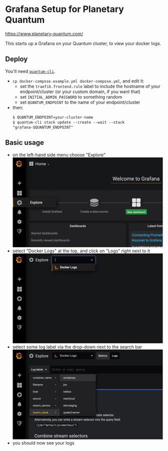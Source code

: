 # Grafana Setup for Planetary Quantum

https://www.planetary-quantum.com/

This starts up a Grafana on your Quantum cluster, to view your docker logs.

## Deploy

You'll need [`quantum-cli`](https://cli.planetary-quantum.com/).

* `cp docker-compose.example.yml docker-compose.yml`, and edit it:
    * set the `traefik.frontend.rule` label to include the hostname of your endpoint/cluster (or your custom domain, if you want that)
    * set `INITIAL_ADMIN_PASSWORD` to something random
    * set `QUANTUM_ENDPOINT` to the name of your endpoint/cluster
* then:
    ```
    $ QUANTUM_ENDPOINT=your-cluster-name
    $ quantum-cli stack update --create --wait --stack "grafana-$QUANTUM_ENDPOINT"
    ```

## Basic usage

* on the left-hand side menu choose "Explore"
  ![explore menu screenshot](img/explore_menu.png)
* select "Docker Logs" at the top, and click on "Logs" right next to it
  ![docker logs selection screenshot](img/docker_logs.png)
* select some log label via the drop-down next to the search bar
  ![log label selection](img/log_labels.png)
* you should now see your logs
